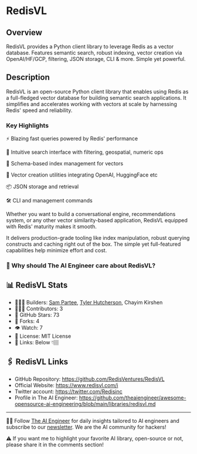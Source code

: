 # RedisVL
## Overview
RedisVL provides a Python client library to leverage Redis as a vector database. Features semantic search, robust indexing, vector creation via OpenAI/HF/GCP, filtering, JSON storage, CLI & more. Simple yet powerful.

## Description
RedisVL is an open-source Python client library that enables using Redis as a full-fledged vector database for building semantic search applications. It simplifies and accelerates working with vectors at scale by harnessing Redis' speed and reliability.

### Key Highlights

⚡️ Blazing fast queries powered by Redis' performance

🧭 Intuitive search interface with filtering, geospatial, numeric ops

📑 Schema-based index management for vectors

🎨 Vector creation utilities integrating OpenAI, HuggingFace etc

📦 JSON storage and retrieval

🛠️ CLI and management commands

Whether you want to build a conversational engine, recommendations system, or any other vector similarity-based application, RedisVL equipped with Redis' maturity makes it smooth.

It delivers production-grade tooling like index manipulation, robust querying constructs and caching right out of the box. The simple yet full-featured capabilities help minimize effort and cost.

### 🤔 Why should The AI Engineer care about RedisVL?

## 📊 RedisVL Stats
* 👷🏽‍♀️ Builders: [Sam Partee](https://www.linkedin.com/in/sampartee/), [Tyler Hutcherson](https://www.linkedin.com/in/tyler-hutcherson/), Chayim Kirshen
* 👩🏽‍💻 Contributors: 3
* 💫 GitHub Stars: 73
* 🍴 Forks: 4
* 👁️ Watch: 7
* 🪪 License: MIT License
* 🔗 Links: Below 👇🏽

## 🖇️ RedisVL Links
* GitHub Repository: https://github.com/RedisVentures/RedisVL
* Official Website: https://www.redisvl.com/i
* Twitter account: https://twitter.com/Redisinc
* Profile in The AI Engineer: https://github.com/theaiengineer/awesome-opensource-ai-engineering/blob/main/libraries/redisvl.md

---
🧙🏽 Follow [The AI Engineer](https://www.linkedin.com/company/theaiengineer/) for daily insights tailored to AI engineers and subscribe to our [newsletter](http://theaiengineerco.substack.com). We are the AI community for hackers!

⚠️ If you want me to highlight your favorite AI library, open-source or not, please share it in the comments section!
